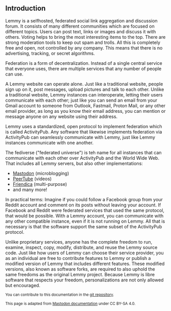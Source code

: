 ## Introduction

Lemmy is a selfhosted, federated social link aggregation and discussion forum. It consists of many different communities which are focused on different topics. Users can post text, links or images and discuss it with others. Voting helps to bring the most interesting items to the top. There are strong moderation tools to keep out spam and trolls. All this is completely free and open, not controlled by any company. This means that there is no advertising, tracking, or secret algorithms.

Federation is a form of decentralization. Instead of a single central service that everyone uses, there are multiple services that any number of people can use.

A Lemmy website can operate alone. Just like a traditional website, people sign up on it, post messages, upload pictures and talk to each other. Unlike a traditional website, Lemmy instances can interoperate, letting their users communicate with each other; just like you can send an email from your Gmail account to someone from Outlook, Fastmail, Proton Mail, or any other email provider, as long as you know their email address, you can mention or message anyone on any website using their address.

Lemmy uses a standardized, open protocol to implement federation which is called ActivityPub. Any software that likewise implements federation via ActivityPub can seamlessly communicate with Lemmy, just like Lemmy instances communicate with one another.

The fediverse ("federated universe") is teh name for all instances that can communicate with each other over ActivityPub and the World Wide Web. That includes all Lemmy servers, but also other implementations:

- [Mastodon](https://joinmastodon.org/) (microblogging)
- [PeerTube](https://joinpeertube.org/) (videos)
- [Friendica](https://friendi.ca/) (multi-purpose)
- and many more!

In practical terms: Imagine if you could follow a Facebook group from your Reddit account and comment on its posts without leaving your account. If Facebook and Reddit were federated services that used the same protocol, that would be possible. With a Lemmy account, you can communicate with any other compatible instance, even if it is not running on Lemmy. All that is necessary is that the software support the same subset of the ActivityPub protocol.

Unlike proprietary services, anyone has the complete freedom to run, examine, inspect, copy, modify, distribute, and reuse the Lemmy source code. Just like how users of Lemmy can choose their service provider, you as an individual are free to contribute features to Lemmy or publish a modified version of Lemmy that includes different features. These modified versions, also known as software forks, are required to also uphold the same freedoms as the original Lemmy project. Because Lemmy is libre software that respects your freedom, personalizations are not only allowed but encouraged.

<sub>You can contribute to this documentation in the [git repository](https://github.com/LemmyNet/lemmy-docs/pull/172).</sub>

<sub>This page is adapted from [Mastodon documentation](https://docs.joinmastodon.org/) under CC BY-SA 4.0.</sub>
